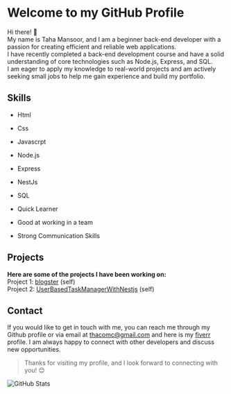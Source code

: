 # Welcome to my GitHub Profile
Hi there! :wave: <br/> My name is Taha Mansoor, and I am a beginner back-end developer with a passion for creating efficient and reliable web applications.
<br/>
I have recently completed a back-end development course and have a solid understanding of core technologies such as Node.js, Express, and SQL.
<br/>
I am eager to apply my knowledge to real-world projects and am actively seeking small jobs to help me gain experience and build my portfolio.
## Skills
- Html
* Css
+ Javascrpt
- Node.js
* Express
- NestJs
* SQL
+ Quick Learner
- Good at working in a team
* Strong Communication Skills

## Projects
<b/>Here are some of the projects I have been working on:</b>
<br/>
Project 1:   [blogster](https://github.com/tahamansoor/blogster) (self)
<br/>
Project 2:  [UserBasedTaskManagerWithNestjs](https://github.com/tahamansoor/UserBasedTaskManagerWithNestjs) (self)
## Contact
If you would like to get in touch with me, you can reach me through my Github profile or via email at thacomc@gmail.com and here is my [fiverr](https://www.fiverr.com/thacom) profile. I am always happy to connect with other developers and discuss new opportunities.

>Thanks for visiting my profile, and I look forward to connecting with you! :blush:

<!---
tahamansoor/tahamansoor is a ✨ special ✨ repository because its `README.md` (this file) appears on your GitHub profile.
You can click the Preview link to take a look at your changes.
--->
![GitHub Stats](https://github-readme-stats.vercel.app/dark/api?username=tahamansoor)
